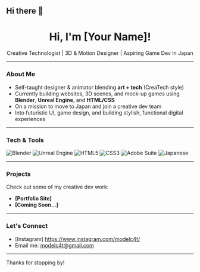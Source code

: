 ## Hi there 👋

<h1 align="center">Hi, I'm [Your Name]!</h1>
<p align="center">Creative Technologist | 3D & Motion Designer | Aspiring Game Dev in Japan</p>

---

### About Me
- Self-taught designer & animator blending **art + tech** (CreaTech style)
- Currently building websites, 3D scenes, and mock-up games using **Blender**, **Unreal Engine**, and **HTML/CSS**
- On a mission to move to Japan and join a creative dev team
- Into futuristic UI, game design, and building stylish, functional digital experiences

---

### Tech & Tools
![Blender](https://img.shields.io/badge/Blender-orange?style=flat-square&logo=blender&logoColor=white)
![Unreal Engine](https://img.shields.io/badge/Unreal%20Engine-black?style=flat-square&logo=unrealengine)
![HTML5](https://img.shields.io/badge/HTML5-E34F26?style=flat-square&logo=html5&logoColor=white)
![CSS3](https://img.shields.io/badge/CSS3-1572B6?style=flat-square&logo=css3&logoColor=white)
![Adobe Suite](https://img.shields.io/badge/Adobe%20Suite-FF0000?style=flat-square&logo=adobe&logoColor=white)
![Japanese](https://img.shields.io/badge/日本語-N5%20Level-blueviolet?style=flat-square)

---

### Projects
Check out some of my creative dev work:
- **[Portfolio Site]**
- **[Coming Soon...]**

---

### Let's Connect 
- [Instagram] https://www.instagram.com/modelc4t/
- Email me: modelc4t@gmail.com

---

Thanks for stopping by!

